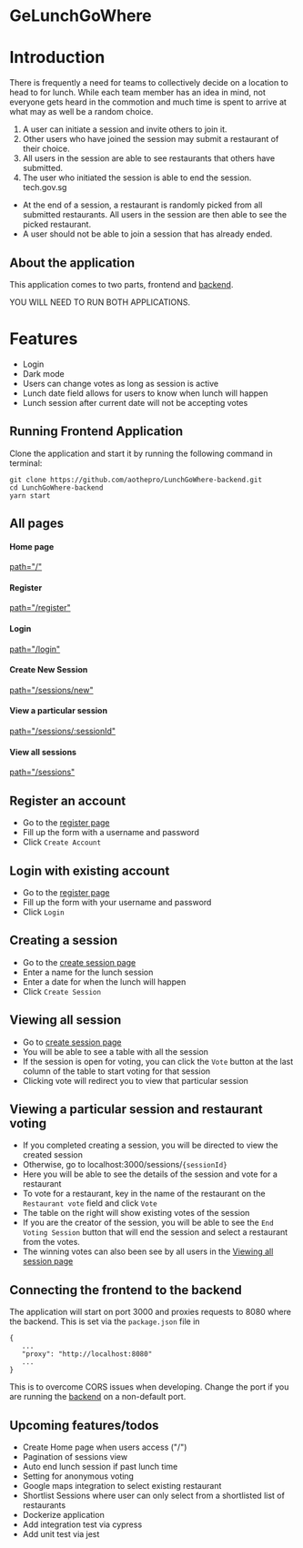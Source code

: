 # GeLunchGoWhere

# Introduction

There is frequently a need for teams to collectively decide on a location to head to for lunch. While each team member has an idea in mind, not everyone gets heard in the commotion and much time is spent to arrive at what may as well be a random choice.

1. A user can initiate a session and invite others to join it.
2. Other users who have joined the session may submit a restaurant of their choice.
3. All users in the session are able to see restaurants that others have submitted.
4. The user who initiated the session is able to end the session.
   tech.gov.sg

- At the end of a session, a restaurant is randomly picked from all submitted restaurants. All users in the session are then able to see the picked restaurant.
- A user should not be able to join a session that has already ended.

## About the application

This application comes to two parts, frontend and
[backend](https://github.com/aothepro/LunchGoWhere-backend).

YOU WILL NEED TO RUN BOTH APPLICATIONS.

# Features

- Login
- Dark mode
- Users can change votes as long as session is active
- Lunch date field allows for users to know when lunch will happen
- Lunch session after current date will not be accepting votes

## Running Frontend Application

Clone the application and start it by running the following command in terminal:

```
git clone https://github.com/aothepro/LunchGoWhere-backend.git
cd LunchGoWhere-backend
yarn start
```

## All pages

#### Home page

[path="/"](http://localhost:3000/)

#### Register

[path="/register"](http://localhost:3000/)

#### Login

[path="/login"](http://localhost:3000/login)

#### Create New Session

[path="/sessions/new"](http://localhost:3000/sessions/new)

#### View a particular session

[path="/sessions/:sessionId"](http://localhost:3000/sessions/:sessionId)

#### View all sessions

[path="/sessions"](http://localhost:3000/sessions)

## Register an account

- Go to the [register page](http://localhost:3000/register)
- Fill up the form with a username and password
- Click `Create Account`

## Login with existing account

- Go to the [register page](http://localhost:3000/login)
- Fill up the form with your username and password
- Click `Login`

## Creating a session

- Go to the [create session page](http://localhost:3000/sessions/new)
- Enter a name for the lunch session
- Enter a date for when the lunch will happen
- Click `Create Session`

## Viewing all session

- Go to [create session page](http://localhost:3000/sessions)
- You will be able to see a table with all the session
- If the session is open for voting, you can click the `Vote` button at the last column of the table to start voting for that session
- Clicking vote will redirect you to view that particular session

## Viewing a particular session and restaurant voting

- If you completed creating a session, you will be directed to view the created session
- Otherwise, go to localhost:3000/sessions/`{sessionId}`
- Here you will be able to see the details of the session and vote for a restaurant
- To vote for a restaurant, key in the name of the restaurant on the `Restaurant vote` field and click `Vote`
- The table on the right will show existing votes of the session
- If you are the creator of the session, you will be able to see the `End Voting Session` button that will end the session and select a restaurant from the votes.
- The winning votes can also been see by all users in the [Viewing all session page](http://localhost:3000/sessions)

## Connecting the frontend to the backend

The application will start on port 3000 and proxies requests to 8080 where the backend. This is set via the `package.json` file in

```
{
   ...
   "proxy": "http://localhost:8080"
   ...
}
```

This is to overcome CORS issues when developing. Change the port if you are running the [backend](https://github.com/aothepro/LunchGoWhere-backend) on a non-default port.

## Upcoming features/todos

- Create Home page when users access ("/")
- Pagination of sessions view
- Auto end lunch session if past lunch time
- Setting for anonymous voting
- Google maps integration to select existing restaurant
- Shortlist Sessions where user can only select from a shortlisted list of restaurants
- Dockerize application
- Add integration test via cypress
- Add unit test via jest
